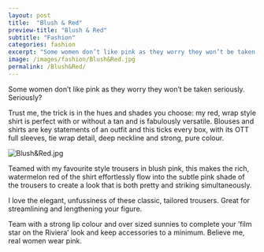 ```yaml
---
layout: post
title:  "Blush & Red"
preview-title: "Blush & Red"
subtitle: "Fashion"
categories: fashion
excerpt: "Some women don’t like pink as they worry they won’t be taken seriously. Seriously? Trust me, the trick is in the hues and shades you choose: my red, wrap style shirt is perfect" 
image: /images/fashion/Blush&Red.jpg
permalink: /Blush&Red/
---
```

<div class="row justify-content-center">
<div class="col">
<p>Some women don’t like pink as they worry they won’t be taken seriously. Seriously?</p>
<p>Trust me, the trick is in the hues and shades you choose: my red, wrap style shirt is perfect with or without a tan and is fabulously versatile. Blouses and shirts are key statements of an outfit and this ticks every box, with its OTT full sleeves, tie wrap detail, deep neckline and strong, pure colour.</p>
<p><img src="{{ '/images/fashion/Blush&Red.jpg' | prepend: SourceUrl }}" alt="Blush&Red.jpg"></p>
<p>Teamed with my favourite style trousers in blush pink, this makes the rich, watermelon red of the shirt effortlessly flow into the subtle pink shade of the trousers to create a look that is both pretty and striking simultaneously.</p>
<p>I love the elegant, unfussiness of these classic, tailored trousers. Great for streamlining and lengthening your figure.</p>
<p>Team with a strong lip colour and over sized sunnies to complete your ’film star on the Riviera’ look and keep accessories to a minimum. Believe me, real women wear pink.</p>
</div>
</div>


 


